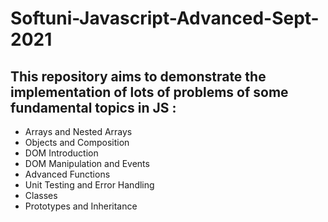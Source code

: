 # Softuni-Javascript-Advanced-Sept-2021

## This repository aims to demonstrate the implementation of lots of problems of some fundamental topics in JS : 

 - Arrays and Nested Arrays
 - Objects and Composition
 - DOM Introduction
 - DOM Manipulation and Events
 - Advanced Functions
 - Unit Testing and Error Handling
 - Classes
 - Prototypes and Inheritance
